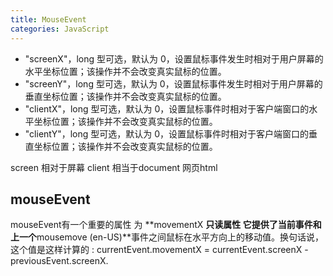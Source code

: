 ```yaml
---
title: MouseEvent
categories: JavaScript
---
```


- "screenX"，long 型可选，默认为 0，设置鼠标事件发生时相对于用户屏幕的水平坐标位置；该操作并不会改变真实鼠标的位置。
- "screenY"，long 型可选，默认为 0，设置鼠标事件发生时相对于用户屏幕的垂直坐标位置；该操作并不会改变真实鼠标的位置。
- "clientX"，long 型可选，默认为 0，设置鼠标事件时相对于客户端窗口的水平坐标位置；该操作并不会改变真实鼠标的位置。
- "clientY"，long 型可选，默认为 0，设置鼠标事件时相对于客户端窗口的垂直坐标位置；该操作并不会改变真实鼠标的位置。

screen 相对于屏幕 client 相当于document 网页html

## mouseEvent

mouseEvent有一个重要的属性 为 **movementX **只读属性 它提供了当前事件和上一个**mousemove (en-US)**事件之间鼠标在水平方向上的移动值。换句话说，这个值是这样计算的 :&#x20;
currentEvent.movementX = currentEvent.screenX - previousEvent.screenX.
